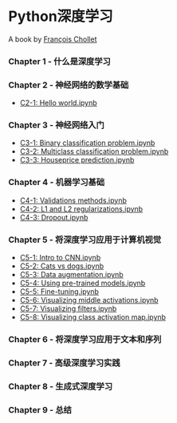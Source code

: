 # Python深度学习
A book by [François Chollet](https://twitter.com/fchollet)

### Chapter 1 - 什么是深度学习

### Chapter 2 - 神经网络的数学基础

- [C2-1: Hello world.ipynb](https://github.com/Andrew-Ng-s-number-one-fan/Deep-Learning-with-Python/blob/master/Chapter%202/C2-1.ipynb)

### Chapter 3 - 神经网络入门

- [C3-1: Binary classification problem.ipynb](https://github.com/Andrew-Ng-s-number-one-fan/Deep-Learning-with-Python/blob/master/Chapter%203/C3-1-Binary-Classification.ipynb)
- [C3-2: Multiclass classification problem.ipynb](https://github.com/Andrew-Ng-s-number-one-fan/Deep-Learning-with-Python/blob/master/Chapter%203/C3-2-Multiclass-Classification.ipynb)
- [C3-3: Houseprice prediction.ipynb](https://github.com/Andrew-Ng-s-number-one-fan/Deep-Learning-with-Python/blob/master/Chapter%203/C3-3-Houseprice-Prediction-Regression.ipynb)

### Chapter 4 - 机器学习基础

- [C4-1: Validations methods.ipynb](https://github.com/Andrew-Ng-s-number-one-fan/Deep-Learning-with-Python/blob/master/Chapter%204/C4-1-Validation-Methods.ipynb)
- [C4-2: L1 and L2 regularizations.ipynb](https://github.com/Andrew-Ng-s-number-one-fan/Deep-Learning-with-Python/blob/master/Chapter%204/C4-2-L1-and-L2-Regularizations.ipynb)
- [C4-3: Dropout.ipynb](https://github.com/Andrew-Ng-s-number-one-fan/Deep-Learning-with-Python/blob/master/Chapter%204/C4-3-Dropout.ipynb)

### Chapter 5 - 将深度学习应用于计算机视觉

- [C5-1: Intro to CNN.ipynb](https://github.com/Andrew-Ng-s-number-one-fan/Deep-Learning-with-Python/blob/master/Chapter%205/C5-1-Intro-to-CNN.ipynb)
- [C5-2: Cats vs dogs.ipynb](https://github.com/Andrew-Ng-s-number-one-fan/Deep-Learning-with-Python/blob/master/Chapter%205/C5-2-Dogs-vs-Cats.ipynb)
- [C5-3: Data augmentation.ipynb](https://github.com/Andrew-Ng-s-number-one-fan/Deep-Learning-with-Python/blob/master/Chapter%205/C5-3-Data-Augmentation.ipynb)
- [C5-4: Using pre-trained models.ipynb](https://github.com/Andrew-Ng-s-number-one-fan/Deep-Learning-with-Python/blob/master/Chapter%205/C5-4-Using-Pre-Trained-Models.ipynb)
- [C5-5: Fine-tuning.ipynb](https://github.com/Andrew-Ng-s-number-one-fan/Deep-Learning-with-Python/blob/master/Chapter%205/C5-5-Fine-Tuning.ipynb)
- [C5-6: Visualizing middle activations.ipynb](https://github.com/Andrew-Ng-s-number-one-fan/Deep-Learning-with-Python/blob/master/Chapter%205/C5-6-Visualizing-Middle-Activations.ipynb)
- [C5-7: Visualizing filters.ipynb]()
- [C5-8: Visualizing class activation map.ipynb]()

### Chapter 6 - 将深度学习应用于文本和序列

### Chapter 7 - 高级深度学习实践

### Chapter 8 - 生成式深度学习

### Chapter 9 - 总结
